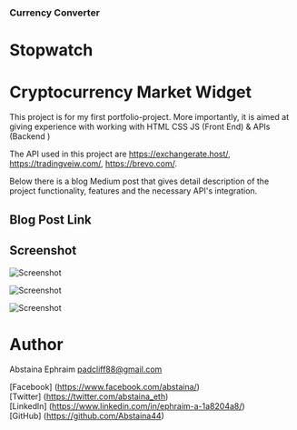 # <h3> Currency Converter </h3>

# Stopwatch
# Cryptocurrency Market Widget
This project is for my first portfolio-project. More importantly, it is aimed at giving experience with working with HTML CSS JS (Front End)  & APIs (Backend )

The API used in this project are https://exchangerate.host/, https://tradingveiw.com/, https://brevo.com/.

Below there is a blog Medium  post that gives detail description of the project functionality, features and the necessary API's integration.

## Blog Post Link

## Screenshot

<img src="images/Light_Mode.png" alt="Screenshot"><br>

<img src="images/Dark_Mode.png" alt="Screenshot"><br>

<img src="images/currency_converter_1.png" alt="Screenshot"><br>

# Author

Abstaina Ephraim   <padcliff88@gmail.com>
  
[Facebook] (https://www.facebook.com/abstaina/)<br>
[Twitter] (https://twitter.com/abstaina_eth)<br>
[Linkedln] (https://www.linkedin.com/in/ephraim-a-1a8204a8/)<br>
[GitHub] (https://github.com/Abstaina44)

